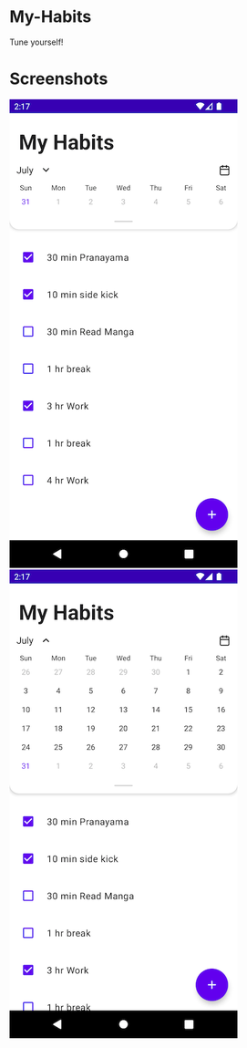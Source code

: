 # My-Habits
Tune yourself!

# Screenshots
![alt text](https://github.com/Singularity-Coder/My-Habits/blob/main/assets/ss1.png)
![alt text](https://github.com/Singularity-Coder/My-Habits/blob/main/assets/ss2.png)